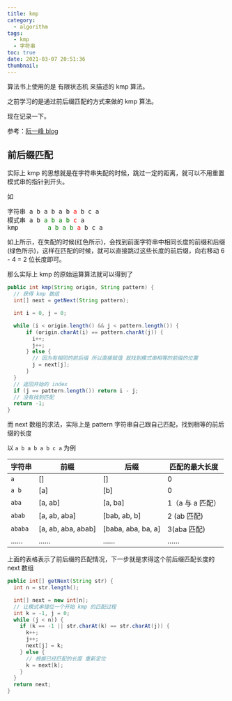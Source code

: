```yaml
---
title: kmp
category:
  - algorithm
tags:
  - kmp
  - 字符串
toc: true
date: 2021-03-07 20:51:36
thumbnail:
---
```



算法书上使用的是 有限状态机 来描述的 kmp 算法。

之前学习的是通过前后缀匹配的方式来做的 kmp 算法。

现在记录一下。

参考：[阮一峰 blog](http://www.ruanyifeng.com/blog/2013/05/Knuth%E2%80%93Morris%E2%80%93Pratt_algorithm.html)

## 前后缀匹配

实际上 kmp 的思想就是在字符串失配的时候，跳过一定的距离，就可以不用重置模式串的指针到开头。

如

<pre>
字符串 a b a b a b <span style="color: red">a</span> b c a
模式串 a b <span style="color: green">a b a b</span> <span style="color: red">c</span> a
kmp        <span style="color: green">a b a b</span> <span style="color: red">a</span> b c a
</pre>

如上所示，在失配的时候(红色所示)，会找到前面字符串中相同长度的前缀和后缀(绿色所示)，这样在匹配的时候，就可以直接跳过这些长度的前后缀，向右移动 6 - 4 = 2 位长度即可。

那么实际上 kmp 的原始运算算法就可以得到了

```java
public int kmp(String origin, String pattern) {
  // 获得 kmp 数组
  int[] next = getNext(String pattern);

  int i = 0, j = 0;

  while (i < origin.length() && j < pattern.length()) {
      if (origin.charAt(i) == pattern.charAt(j)) {
        i++;
        j++;
      } else {
        // 因为有相同的前后缀 所以直接赋值 就找到模式串相等的前缀的位置
        j = next[j];
      }
  }
  // 返回开始的 index
  if (j == pattern.length()) return i - j;
  // 没有找到匹配
  return -1;
}
```

而 next 数组的求法，实际上是 pattern 字符串自己跟自己匹配，找到相等的前后缀的长度

以 `a b a b a b c a` 为例

| 字符串  | 前缀               | 后缀               | 匹配的最大长度   |
| ------- | ------------------ | ------------------ | ---------------- |
| `a`     | []                 | []                 | 0                |
| `a b`   | [a]                | [b]                | 0                |
| `aba`   | [a, ab]            | [a, ba]            | 1（a 与 a 匹配） |
| `abab`  | [a, ab, aba]       | [bab, ab, b]       | 2 (ab 匹配)      |
| `ababa` | [a, ab, aba, abab] | [baba, aba, ba, a] | 3(aba 匹配)      |
| ……      | ……                 | ……                 | ……               |

上面的表格表示了前后缀的匹配情况，下一步就是求得这个前后缀匹配长度的 next 数组

```java
public int[] getNext(String str) {
  int n = str.length();

  int[] next = new int[n];
  // 让模式串错位一个开始 kmp 的匹配过程
  int k = -1, j = 0;
  while (j < n)) {
    if (k == -1 || str.charAt(k) == str.charAt(j)) {
      k++;
      j++;
      next[j] = k;
    } else {
      // 根据已经匹配的长度 重新定位
      k = next[k];
    }
  }
  return next;
}
```